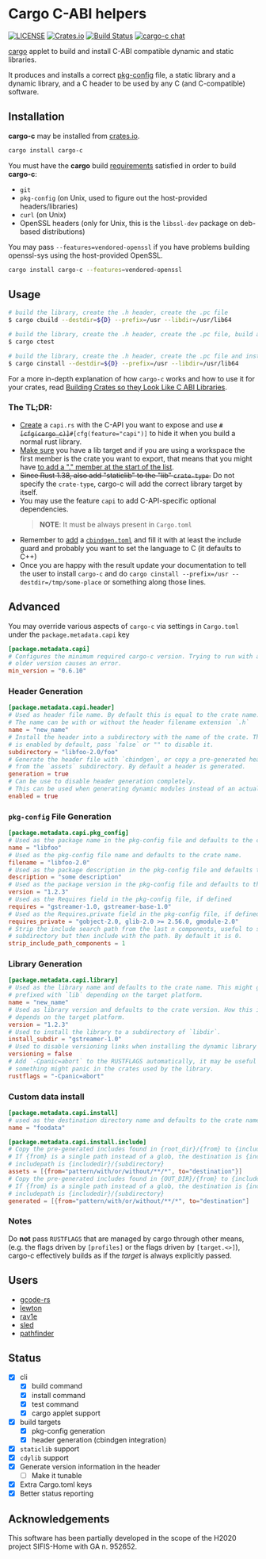 # Cargo C-ABI helpers

[![LICENSE](https://img.shields.io/badge/license-MIT-blue.svg)](LICENSE)
[![Crates.io](https://img.shields.io/crates/v/cargo-c.svg)](https://crates.io/crates/cargo-c)
[![Build Status](https://github.com/lu-zero/cargo-c/workflows/Rust/badge.svg)](https://github.com/lu-zero/cargo-c/actions?query=workflow:Rust)
[![cargo-c chat](https://img.shields.io/badge/zulip-join_chat-brightgreen.svg)](https://rust-av.zulipchat.com/#narrow/stream/254255-cargo-c)

[cargo](https://doc.rust-lang.org/cargo) applet to build and install C-ABI compatible dynamic and static libraries.

It produces and installs a correct [pkg-config](https://www.freedesktop.org/wiki/Software/pkg-config/) file, a static library and a dynamic library, and a C header to be used by any C (and C-compatible) software.

## Installation
**cargo-c** may be installed from [crates.io](https://crates.io/crates/cargo-c).
``` sh
cargo install cargo-c
```

You must have the **cargo** build [requirements](https://github.com/rust-lang/cargo#compiling-from-source) satisfied in order to build **cargo-c**:
* `git`
* `pkg-config` (on Unix, used to figure out the host-provided headers/libraries)
* `curl` (on Unix)
* OpenSSL headers (only for Unix, this is the `libssl-dev` package on deb-based distributions)

You may pass `--features=vendored-openssl` if you have problems building openssl-sys using the host-provided OpenSSL.

``` sh
cargo install cargo-c --features=vendored-openssl
```

## Usage
``` sh
# build the library, create the .h header, create the .pc file
$ cargo cbuild --destdir=${D} --prefix=/usr --libdir=/usr/lib64
```
``` sh
# build the library, create the .h header, create the .pc file, build and run the tests
$ cargo ctest
```
``` sh
# build the library, create the .h header, create the .pc file and install all of it
$ cargo cinstall --destdir=${D} --prefix=/usr --libdir=/usr/lib64
```

For a more in-depth explanation of how `cargo-c` works and how to use it for
your crates, read [Building Crates so they Look Like C ABI Libraries][dev.to].

### The TL;DR:

- [Create][diff-1] a `capi.rs` with the C-API you want to expose and use
  ~~`#[cfg(cargo_c)]`~~`#[cfg(feature="capi")]` to hide it when you build a normal rust library.
- [Make sure][diff-2] you have a lib target and if you are using a workspace
  the first member is the crate you want to export, that means that you might
  have [to add a "." member at the start of the list][diff-3].
- ~~Since Rust 1.38, also add "staticlib" to the "lib" `crate-type`.~~ Do not specify the `crate-type`, cargo-c will add the correct library target by itself.
- You may use the feature `capi` to add C-API-specific optional dependencies.
  > **NOTE**: It must be always present in `Cargo.toml`
- Remember to [add][diff-4] a [`cbindgen.toml`][cbindgen-toml] and fill it with
  at least the include guard and probably you want to set the language to C (it
  defaults to C++)
- Once you are happy with the result update your documentation to tell the user
  to install `cargo-c` and do `cargo cinstall --prefix=/usr
  --destdir=/tmp/some-place` or something along those lines.

[diff-1]: https://github.com/RustAudio/lewton/pull/50/commits/557cb4ce35beedf6d6bfaa481f29936094a71669
[diff-2]: https://github.com/RustAudio/lewton/pull/50/commits/e7ea8fff6423213d1892e86d51c0c499d8904dc1
[diff-3]: https://github.com/xiph/rav1e/pull/1381/commits/7d558125f42f4b503bcdcda5a82765da76a227e0#diff-80398c5faae3c069e4e6aa2ed11b28c0R94
[diff-4]: https://github.com/RustAudio/lewton/pull/51/files
[cbindgen-toml]: https://github.com/eqrion/cbindgen/blob/master/docs.md#cbindgentoml

## Advanced
You may override various aspects of `cargo-c` via settings in `Cargo.toml` under the `package.metadata.capi` key

```toml
[package.metadata.capi]
# Configures the minimum required cargo-c version. Trying to run with an
# older version causes an error.
min_version = "0.6.10"
```

### Header Generation

```toml
[package.metadata.capi.header]
# Used as header file name. By default this is equal to the crate name.
# The name can be with or without the header filename extension `.h`
name = "new_name"
# Install the header into a subdirectory with the name of the crate. This
# is enabled by default, pass `false` or "" to disable it.
subdirectory = "libfoo-2.0/foo"
# Generate the header file with `cbindgen`, or copy a pre-generated header
# from the `assets` subdirectory. By default a header is generated.
generation = true
# Can be use to disable header generation completely.
# This can be used when generating dynamic modules instead of an actual library.
enabled = true
```

### `pkg-config` File Generation

```toml
[package.metadata.capi.pkg_config]
# Used as the package name in the pkg-config file and defaults to the crate name.
name = "libfoo"
# Used as the pkg-config file name and defaults to the crate name.
filename = "libfoo-2.0"
# Used as the package description in the pkg-config file and defaults to the crate description.
description = "some description"
# Used as the package version in the pkg-config file and defaults to the crate version.
version = "1.2.3"
# Used as the Requires field in the pkg-config file, if defined
requires = "gstreamer-1.0, gstreamer-base-1.0"
# Used as the Requires.private field in the pkg-config file, if defined
requires_private = "gobject-2.0, glib-2.0 >= 2.56.0, gmodule-2.0"
# Strip the include search path from the last n components, useful to support installing in a
# subdirectory but then include with the path. By default it is 0.
strip_include_path_components = 1

```

### Library Generation

```toml
[package.metadata.capi.library]
# Used as the library name and defaults to the crate name. This might get
# prefixed with `lib` depending on the target platform.
name = "new_name"
# Used as library version and defaults to the crate version. How this is used
# depends on the target platform.
version = "1.2.3"
# Used to install the library to a subdirectory of `libdir`.
install_subdir = "gstreamer-1.0"
# Used to disable versioning links when installing the dynamic library
versioning = false
# Add `-Cpanic=abort` to the RUSTFLAGS automatically, it may be useful in case
# something might panic in the crates used by the library.
rustflags = "-Cpanic=abort"
```

### Custom data install
```toml
[package.metadata.capi.install]
# used as the destination directory name and defaults to the crate name.
name = "foodata"

[package.metadata.capi.install.include]
# Copy the pre-generated includes found in {root_dir}/{from} to {includedir}/{to}/{matched subdirs}
# If {from} is a single path instead of a glob, the destination is {includepath}/{to}.
# includepath is {includedir}/{subdirectory}
assets = [{from="pattern/with/or/without/**/*", to="destination"}]
# Copy the pre-generated includes found in {OUT_DIR}/{from} to {includedir}/{to}/{matched subdirs}
# If {from} is a single path instead of a glob, the destination is {includedpath}/{to}.
# includepath is {includedir}/{subdirectory}
generated = [{from="pattern/with/or/without/**/*", to="destination"]
```

### Notes

Do **not** pass `RUSTFLAGS` that are managed by cargo through other means, (e.g. the flags driven by `[profiles]` or the flags driven by `[target.<>]`), cargo-c effectively builds as if the *target* is always explicitly passed.

## Users

- [gcode-rs](https://github.com/Michael-F-Bryan/gcode-rs)
- [lewton](https://github.com/RustAudio/lewton)
- [rav1e](https://github.com/xiph/rav1e)
- [sled](https://github.com/spacejam/sled/tree/master/bindings/sled-native)
- [pathfinder](https://github.com/servo/pathfinder#c)

## Status

- [x] cli
  - [x] build command
  - [x] install command
  - [x] test command
  - [x] cargo applet support
- [x] build targets
  - [x] pkg-config generation
  - [x] header generation (cbindgen integration)
- [x] `staticlib` support
- [x] `cdylib` support
- [x] Generate version information in the header
  - [ ] Make it tunable
- [x] Extra Cargo.toml keys
- [x] Better status reporting

[dev.to]: https://dev.to/luzero/building-crates-so-they-look-like-c-abi-libraries-1ibn
[using]: https://dev.to/luzero/building-crates-so-they-look-like-c-abi-libraries-1ibn#using-cargoc

## Acknowledgements

This software has been partially developed in the scope of the H2020 project SIFIS-Home with GA n. 952652.
